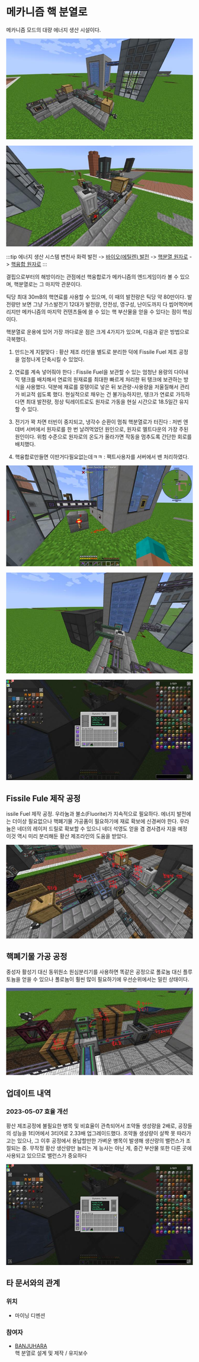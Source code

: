 # 메카니즘 핵 분열로

메카니즘 모드의 대량 에너지 생산 시설이다.

![asdf](../../asset/systems/mk_fission_reactor/main1.jpg)

![asdf](../../asset/systems/mk_fission_reactor/main2.jpg)

<!-- tag_target_open:frame:energy_generation_generations -->
:::tip 에너지 생산 시스템 변천사
화력 발전 -> [바이오(에틸렌) 발전](../systems/mk_ethylene_generator.md) -> [핵분열 원자로](../systems/mk_fission_reactor.md) -> [핵융합 원자로](../systems/mk_fusion_reactor.md)
:::
<!-- tag_close -->

결핍으로부터의 해방이라는 관점에선 핵융합로가 메카니즘의 엔드게임이라 볼 수 있으며, 핵분열로는 그 마지막 관문이다. 

틱당 최대 30mB의 핵연료를 사용할 수 있으며, 이 때의 발전량은 틱당 약 80만이다. 발전량만 보면 그냥 가스발전기 12대가 발전량, 안전성, 영구성, 난이도까지 다 씹어먹어버리지만 메카니즘의 마지막 컨텐츠들에 쓸 수 있는 핵 부산물을 얻을 수 있다는 점이 핵심이다.

핵분열로 운용에 있어 가장 까다로운 점은 크게 4가지가 있으며, 다음과 같은 방법으로 극복했다.
1. 만드는게 지랄맞다 : 황산 제조 라인을 별도로 분리한 덕에 Fissile Fuel 제조 공정을 엄청나게 단축시킬 수 있었다.

2. 연료를 계속 넣어줘야 한다 : Fissile Fuel을 보관할 수 있는 엄청난 용량의 다이내믹 탱크를 배치해서 연료의 원재료를 최대한 빠르게 처리한 뒤 탱크에 보관하는 방식을 사용했다. 덕분에 재료를 뭉탱이로 넣은 뒤 보관량-사용량을 저울질해서 관리가 비교적 쉽도록 했다. 현실적으로 채우는 건 불가능하지만, 탱크가 연료로 가득하다면 최대 발전량, 정상 틱레이트로도 원자로 가동을 현실 시간으로 18.5일간 유지할 수 있다.

3. 전기가 꽉 차면 터빈이 중지되고, 냉각수 순환이 멈춰 핵분열로가 터진다 : 저번 엔데버 서버에서 원자로를 한 번 날려먹었던 원인으로, 원자로 멜트다운의 가장 주된 원인이다. 위험 수준으로 원자로의 온도가 올라가면 작동을 멈추도록 간단한 회로를 배치했다.

4. 핵융합로만들면 이딴거다필요없는데ㅋㅋ : 팩트사용자를 서버에서 밴 처리하였다.

![asdf](../../asset/systems/mk_fission_reactor/sub1.jpg)

![asdf](../../asset/systems/mk_fission_reactor/sub2.jpg)

![asdf](../../asset/systems/mk_fission_reactor/energy_stae.jpg)

## Fissile Fule 제작 공정  

issile Fuel 제작 공정. 우라늄과 불소(Fluorite)가 지속적으로 필요하다.
에너지 발전에는 더이상 필요없으나 핵폐기물 가공품이 필요하기에 재료 확보에 신경써야 한다.
우라늄은 네더의 레이저 드릴로 확보할 수 있으니 네더 석영도 얻을 겸 겸사겸사 지을 예정
이것 역시 미리 분리해둔 황산 제조라인의 도움을 받았다.

![asdf](../../asset/systems/mk_fission_reactor/fissile_fuel.jpg)

## 핵폐기물 가공 공정

중성자 활성기 대신 동위원소 원심분리기를 사용하면 똑같은 공정으로 폴로늄 대신 플루토늄을 얻을 수 있으나 폴로늄이 훨씬 많이 필요하기에 우선순위에서는 밀린 상태이다.

![asdf](../../asset/systems/mk_fission_reactor/fissile_waste.jpg)

## 업데이트 내역
### 2023-05-07 효율 개선

황산 제조공정에 불필요한 병목 및 비효율이 관측되어서 조약돌 생성량을 2배로, 공장들의 성능을 1티어에서 3티어로 2.33배 업그레이드했다. 조약돌 생성량이 살짝 못 따라가고는 있으나, 그 이후 공정에서 용납할만한 가벼운 병목이 발생해 생산량의 밸런스가 조절되는 중.
무작정 황산 생산량만 늘리는 게 능사는 아닌 게, 중간 부산물 또한 다른 곳에 사용되고 있으므로 밸런스가 중요하다

![sasdf](../../asset/systems/mk_fission_reactor/energy_stae.jpg)


## 타 문서와의 관계
### 위치
<!-- tag_source_open:link_list:building_spot -->
- 마이닝 디멘션
<!-- tag_close -->

### 참여자
<!-- tag_source_open:link_list:member_contribute -->
- [BANJUHARA](../members/BANJUHARA.md)  
핵 분열로 설계 및 제작 / 유지보수
<!-- tag_close-->
